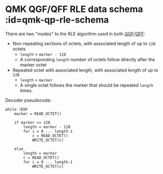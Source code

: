 # QMK QGF/QFF RLE data schema :id=qmk-qp-rle-schema

There are two "modes" to the RLE algorithm used in both [QGF](quantum_painter_qgf.md)/[QFF](quantum_painter_qff.md):

* Non-repeating sections of octets, with associated length of up to `128` octets
    * `length` = `marker - 128`
    * A corresponding `length` number of octets follow directly after the marker octet
* Repeated octet with associated length, with associated length of up to `128`
    * `length` = `marker`
    * A single octet follows the marker that should be repeated `length` times.

Decoder pseudocode:
```
while !EOF
    marker = READ_OCTET()

    if marker >= 128
        length = marker - 128
        for i = 0 ... length-1
            c = READ_OCTET()
            WRITE_OCTET(c)

    else
        length = marker
        c = READ_OCTET()
        for i = 0 ... length-1
            WRITE_OCTET(c)

```
